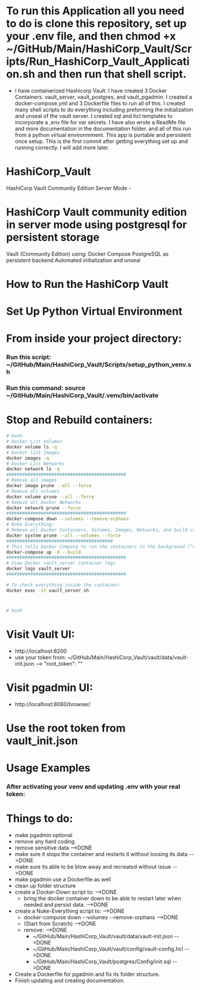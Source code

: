 # To run this Application all you need to do is clone this repository, set up your .env file, and then chmod +x ~/GitHub/Main/HashiCorp_Vault/Scripts/Run_HashiCorp_Vault_Application.sh and then run that shell script.

- I have containerized Hashicorp Vault. I have created 3 Docker Containers. vault_server, vault_postgres, and vault_pgadmin. I created a docker-compose.yml and 3 Dockerfile files to run all of this. I created many shell scripts to do everything including preforming  the initialization and unseal of the vault server. I created sql and hcl templates to incorporate a ,env file for var secrets. I have also wrote a ReadMe file and more documentation in the documentation folder. and all of this run from a python virtual environmment. This app is portable and persistent once setup. This is the first commit after getting everything set up and running correctly. I will add more later.

# HashiCorp_Vault
HashiCorp Vault Community Edition Server Mode - 

# HashiCorp Vault community edition in server mode using postgresql for persistent storage
Vault (Community Edition) using:
Docker Compose
PostgreSQL as persistent backend
Automated initialization and unseal

# How to Run the HashiCorp Vault

# Set Up Python Virtual Environment

# From inside your project directory:
### Run this script: ~/GitHub/Main/HashiCorp_Vault/Scripts/setup_python_venv.sh
### Run this command: source ~/GitHub/Main/HashiCorp_Vault/.venv/bin/activate

# Stop and Rebuild containers:
```bash
# bash
# Docker List Volumes
docker volume ls -q
# Docker list Images
docker images -q
# Docker List Networks
docker network ls -q
#############################################
# Remove all images
docker image prune --all --force
# Remove all volumes
docker volume prune --all --force
# Remove all Docker Networks
docker network prune --force 
#############################################
docker-compose down --volumes --remove-orphans
# Nuke Everything:
# Remove all Docker Containers, Volumes, Images, Networks, and build cache
docker system prune --all --volumes --force
########################################
# This tells Docker Compose to run the containers in the background (“detached mode”).
docker-compose up -d --build
#############################################
# View Docker vault_server container logs
docker logs vault_server
#############################################
```

```bash
# To check everything inside the container:
docker exec -it vault_server sh
```



# 
```bash
# bash

```

# Visit Vault UI:
- http://localhost:8200
- use your token from: ~/GitHub/Main/HashiCorp_Vault/vault/data/vault-init.json --> "root_token": ""

# Visit pgadmin UI:
- http://localhost:8080/browser/

# Use the root token from vault_init.json

# Usage Examples
### After activating your venv and updating .env with your real token:

# Things to do:
- make pgadmin optional 
- remove any hard coding
- remove sensitive data -->DONE
- make sure it stops the container and restarts it without loosing its data -->DONE
- make sure its able to be blow away and recreated without issue -->DONE
- make pgadmin use a Dockerfile as well
- clean up folder structure
- create a Docker-Down script to:  -->DONE
    - bring the docker container down to be able to restart later when needed and persist data.  -->DONE
- create a Nuke-Everything script to:  -->DONE
    - docker-compose down --volumes --remove-orphans  -->DONE
    - (Start from Scratch)  -->DONE
    - remove: -->DONE
        - ~/GitHub/Main/HashiCorp_Vault/vault/data/vault-init.json -->DONE
        - ~/GitHub/Main/HashiCorp_Vault/vault/config/vault-config.hcl -->DONE
        - ~/GitHub/Main/HashiCorp_Vault/postgres/Config/init.sql -->DONE
- Create a Dockerfile for pgadmin and fix its folder structure.
- Finish updating and creating documentation.
